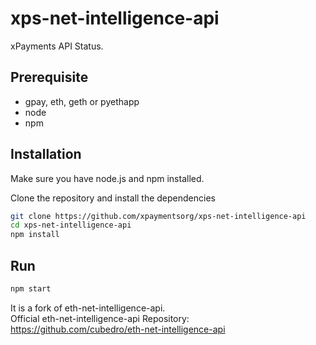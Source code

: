 # xps-net-intelligence-api
xPayments API Status.

## Prerequisite
* gpay, eth, geth or pyethapp
* node
* npm

## Installation
Make sure you have node.js and npm installed.

Clone the repository and install the dependencies

```bash
git clone https://github.com/xpaymentsorg/xps-net-intelligence-api
cd xps-net-intelligence-api
npm install
```

## Run

```bash
npm start
```

It is a fork of eth-net-intelligence-api.<br>
Official eth-net-intelligence-api Repository: https://github.com/cubedro/eth-net-intelligence-api<br>
